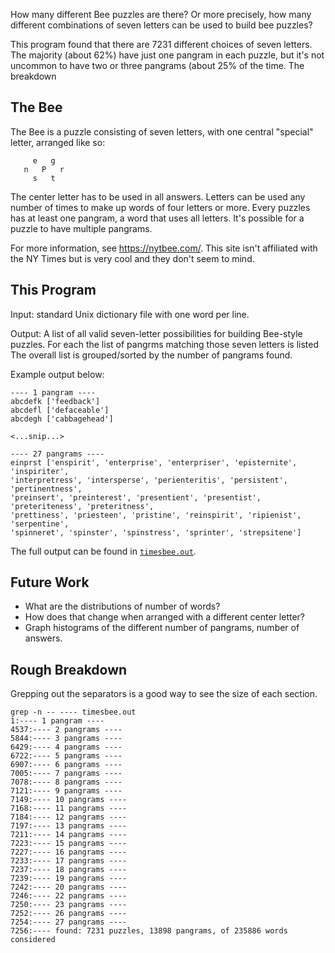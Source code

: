 How many different Bee puzzles are there? Or more precisely, how many different
combinations of seven letters can be used to build bee puzzles?

This program found that there are 7231 different choices of seven letters. 
The majority (about 62%) have just one pangram in each puzzle, but it's not
uncommon to have two or three pangrams (about 25% of the time. The breakdown


## The Bee

The Bee is a puzzle consisting of seven letters, with one central "special" letter,
arranged like so:

```
     e   g
   n   P   r
     s   t
```

The center letter has to be used in all answers. Letters can be used any number
of times to make up words of four letters or more. Every puzzles has at least
one pangram, a word that uses all letters. It's possible for a puzzle to have
multiple pangrams.

For more information, see https://nytbee.com/. This site isn't affiliated with the
NY Times but is very cool and they don't seem to mind.

## This Program

Input: standard Unix dictionary file with one word per line.

Output: A list of all valid seven-letter possibilities for building Bee-style
puzzles. For each the list of pangrms matching those seven letters is listed
The overall list is grouped/sorted by the number of pangrams found.

Example output below:

```
---- 1 pangram ----
abcdefk ['feedback']
abcdefl ['defaceable']
abcdegh ['cabbagehead']

<...snip...>

---- 27 pangrams ----
einprst ['enspirit', 'enterprise', 'enterpriser', 'episternite', 'inspiriter',
'interpretress', 'intersperse', 'perienteritis', 'persistent', 'pertinentness',
'preinsert', 'preinterest', 'presentient', 'presentist', 'preteriteness', 'preteritness',
'prettiness', 'priesteen', 'pristine', 'reinspirit', 'ripienist', 'serpentine',
'spinneret', 'spinster', 'spinstress', 'sprinter', 'strepsitene']
```

The full output can be found in [```timesbee.out```](timesbee.out).

## Future Work

- What are the distributions of number of words?
- How does that change when arranged with a different center letter?
- Graph histograms of the different number of pangrams, number of answers.

## Rough Breakdown

Grepping out the separators is a good way to see the size of each section.

```
grep -n -- ---- timesbee.out
1:---- 1 pangram ----
4537:---- 2 pangrams ----
5844:---- 3 pangrams ----
6429:---- 4 pangrams ----
6722:---- 5 pangrams ----
6907:---- 6 pangrams ----
7005:---- 7 pangrams ----
7078:---- 8 pangrams ----
7121:---- 9 pangrams ----
7149:---- 10 pangrams ----
7168:---- 11 pangrams ----
7184:---- 12 pangrams ----
7197:---- 13 pangrams ----
7211:---- 14 pangrams ----
7223:---- 15 pangrams ----
7227:---- 16 pangrams ----
7233:---- 17 pangrams ----
7237:---- 18 pangrams ----
7239:---- 19 pangrams ----
7242:---- 20 pangrams ----
7246:---- 22 pangrams ----
7250:---- 23 pangrams ----
7252:---- 26 pangrams ----
7254:---- 27 pangrams ----
7256:---- found: 7231 puzzles, 13898 pangrams, of 235886 words considered
```

